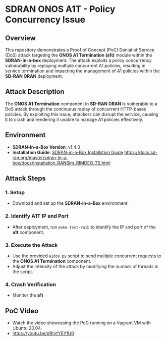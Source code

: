 # SDRAN ONOS A1T - Policy Concurrency Issue

## Overview
This repository demonstrates a Proof of Concept (PoC) Denial of Service (DoS) attack targeting the **ONOS A1 Termination (a1t)** module within the **SDRAN-in-a-box** deployment. The attack exploits a policy concurrency vulnerability by replaying multiple concurrent A1 policies, resulting in service termination and impacting the management of A1 policies within the **SD-RAN ORAN** deployment.

## Attack Description
The **ONOS A1 Termination** component in **SD-RAN ORAN** is vulnerable to a DoS attack through the continuous replay of concurrent HTTP-based policies. By exploiting this issue, attackers can disrupt the service, causing it to crash and rendering it unable to manage A1 policies effectively.

## Environment
- **SDRAN-in-a-Box Version**: v1.4.3
- **Installation Guide**: [SDRAN-in-a-Box Installation Guide](#) https://docs.sd-ran.org/master/sdran-in-a-box/docs/Installation_RANSim_RIMDEO_TS.html

## Attack Steps

### 1. Setup
- Download and set up the **SDRAN-in-a-Box** environment.

### 2. Identify A1T IP and Port
- After deployment, run `make test-rnib` to identify the IP and port of the **a1t** component.

### 3. Execute the Attack
- Use the provided `a1dos.py` script to send multiple concurrent requests to the **ONOS A1 Termination** component.
- Adjust the intensity of the attack by modifying the number of threads in the script.

### 4. Crash Verification
- Monitor the **a1t**

## PoC Video
- Watch the video showcasing the PoC running on a Vagrant VM with Ubuntu 20.04.
- https://youtu.be/dRtyfYEY1U0
  

